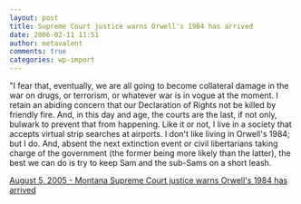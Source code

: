 ```yaml
---
layout: post
title: Supreme Court justice warns Orwell's 1984 has arrived
date: 2006-02-11 11:51
author: metavalent
comments: true
categories: wp-import
---
```

"I fear that, eventually, we are all going to become collateral damage in the war on drugs, or terrorism, or whatever war is in vogue at the moment. I retain an abiding concern that our Declaration of Rights not be killed by friendly fire. And, in this day and age, the courts are the last, if not only, bulwark to prevent that from happening. Like it or not, I live in a society that accepts virtual strip searches at airports. I don't like living in Orwell's 1984; but I do. And, absent the next extinction event or civil libertarians taking charge of the government (the former being more likely than the latter), the best we can do is try to keep Sam and the sub-Sams on a short leash. 

<a href="http://portland.indymedia.org/en/2005/08/322625.shtml">August 5, 2005 - Montana Supreme Court justice warns Orwell's 1984 has arrived</a>
